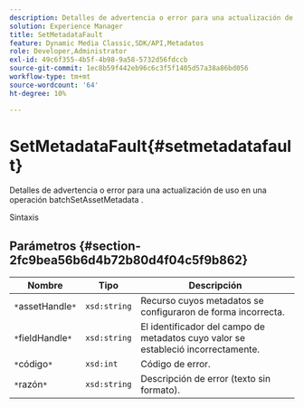 ```yaml
---
description: Detalles de advertencia o error para una actualización de uso en una operación batchSetAssetMetadata .
solution: Experience Manager
title: SetMetadataFault
feature: Dynamic Media Classic,SDK/API,Metadatos
role: Developer,Administrator
exl-id: 49c6f355-4b5f-4b98-9a58-5732d56fdccb
source-git-commit: 1ec8b59f442eb96c6c3f5f1405d57a38a86bd056
workflow-type: tm+mt
source-wordcount: '64'
ht-degree: 10%

---
```


# SetMetadataFault{#setmetadatafault}

Detalles de advertencia o error para una actualización de uso en una operación batchSetAssetMetadata .

Sintaxis

## Parámetros {#section-2fc9bea56b6d4b72b80d4f04c5f9b862}

| Nombre | Tipo | Descripción |
|---|---|---|
| `*`assetHandle`*` | `xsd:string` | Recurso cuyos metadatos se configuraron de forma incorrecta. |
| `*`fieldHandle`*` | `xsd:string` | El identificador del campo de metadatos cuyo valor se estableció incorrectamente. |
| `*`código`*` | `xsd:int` | Código de error. |
| `*`razón`*` | `xsd:string` | Descripción de error (texto sin formato). |
